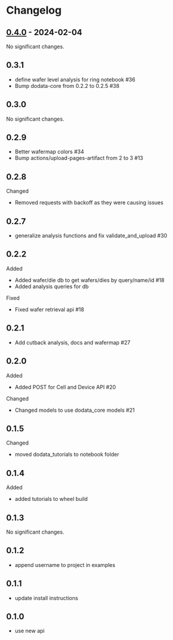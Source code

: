 # Changelog

<!-- towncrier release notes start -->

## [0.4.0](https://github.com/doplaydo/DoData_SDK/releases/v0.4.0) - 2024-02-04

No significant changes.


## 0.3.1

- define wafer level analysis for ring notebook #36
-  Bump dodata-core from 0.2.2 to 0.2.5 #38

## 0.3.0

No significant changes.


## 0.2.9

- Better wafermap colors #34
- Bump actions/upload-pages-artifact from 2 to 3 #13


## 0.2.8

Changed

- Removed requests with backoff as they were causing issues 

## 0.2.7

- generalize analysis functions and fix validate_and_upload #30


## 0.2.2

Added

- Added wafer/die db to get wafers/dies by query/name/id #18
- Added analysis queries for db 

Fixed

- Fixed wafer retrieval api #18

## 0.2.1

- Add cutback analysis, docs and wafermap #27

## 0.2.0

Added

- Added POST for Cell and Device API #20


Changed

- Changed models to use dodata_core models #21


## 0.1.5


Changed

- moved dodata_tutorials to notebook folder 

## 0.1.4


Added

- added tutorials to wheel build 

## 0.1.3

No significant changes.


## 0.1.2

- append username to project in examples

## 0.1.1

- update install instructions


## 0.1.0

- use new api
